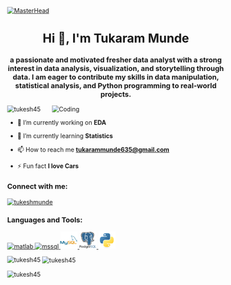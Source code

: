 [![MasterHead](https://repository-images.githubusercontent.com/245385808/f1342400-cbd9-11eb-84d5-36d6ce41d01a)](https://github.com/Tukesh45)
<h1 align="center">Hi 👋, I'm Tukaram Munde</h1>
<h3 align="center">a passionate and motivated fresher data analyst with a strong interest in data analysis, visualization, and storytelling through data. I am eager to contribute my skills in data manipulation, statistical analysis, and Python programming to real-world projects.</h3>
<img align="right" alt="Coding" width="400" src="https://camo.githubusercontent.com/a2fb626ffa877649b899916221b7eb45499a68eeebdf6450b6ca187916af9cb2/68747470733a2f2f63646e2d696d616765732d312e6d656469756d2e636f6d2f6669742f742f313630302f3438302f302a31694944624c6333593371354b526b622e676966">

<p align="left"> <img src="https://komarev.com/ghpvc/?username=tukesh45&label=Profile%20views&color=0e75b6&style=flat" alt="tukesh45" /> </p>

- 🔭 I’m currently working on **EDA**

- 🌱 I’m currently learning **Statistics**

- 📫 How to reach me **tukarammunde635@gmail.com**

- ⚡ Fun fact **I love Cars**

<h3 align="left">Connect with me:</h3>
<p align="left">
<a href="https://instagram.com/tukeshmunde" target="blank"><img align="center" src="https://raw.githubusercontent.com/rahuldkjain/github-profile-readme-generator/master/src/images/icons/Social/instagram.svg" alt="tukeshmunde" height="30" width="40" /></a>
</p>

<h3 align="left">Languages and Tools:</h3>
<p align="left"> <a href="https://www.mathworks.com/" target="_blank" rel="noreferrer"> <img src="https://upload.wikimedia.org/wikipedia/commons/2/21/Matlab_Logo.png" alt="matlab" width="40" height="40"/> </a> <a href="https://www.microsoft.com/en-us/sql-server" target="_blank" rel="noreferrer"> <img src="https://www.svgrepo.com/show/303229/microsoft-sql-server-logo.svg" alt="mssql" width="40" height="40"/> </a> <a href="https://www.mysql.com/" target="_blank" rel="noreferrer"> <img src="https://raw.githubusercontent.com/devicons/devicon/master/icons/mysql/mysql-original-wordmark.svg" alt="mysql" width="40" height="40"/> </a> <a href="https://www.postgresql.org" target="_blank" rel="noreferrer"> <img src="https://raw.githubusercontent.com/devicons/devicon/master/icons/postgresql/postgresql-original-wordmark.svg" alt="postgresql" width="40" height="40"/> </a> <a href="https://www.python.org" target="_blank" rel="noreferrer"> <img src="https://raw.githubusercontent.com/devicons/devicon/master/icons/python/python-original.svg" alt="python" width="40" height="40"/> </a> </p>

<p><img align="left" src="https://github-readme-stats.vercel.app/api/top-langs?username=tukesh45&show_icons=true&locale=en&layout=compact" alt="tukesh45" /></p>

<p>&nbsp;<img align="center" src="https://github-readme-stats.vercel.app/api?username=tukesh45&show_icons=true&locale=en" alt="tukesh45" /></p>

<p><img align="center" src="https://github-readme-streak-stats.herokuapp.com/?user=tukesh45&" alt="tukesh45" /></p>
